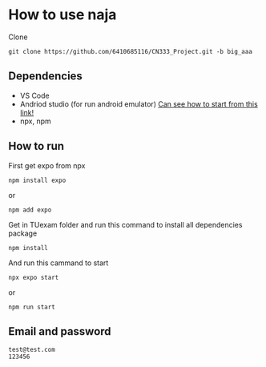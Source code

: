 # How to use naja
Clone
```cli
git clone https://github.com/6410685116/CN333_Project.git -b big_aaa
```

## Dependencies
- VS Code
- Andriod studio (for run android emulator) [Can see how to start from this link!](https://youtu.be/xKGESzemfdw?si=z7CfM2VPX86BUPGX)
- npx, npm

## How to run
First get expo from npx
```cli
npm install expo
```
or
```cli
npm add expo
```
 Get in TUexam folder and run this command to install all dependencies package
```cli
npm install
```
And run this cammand to start
```cli
npx expo start
```
or
```cli
npm run start
```

## Email and password
```
test@test.com
123456
```

